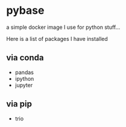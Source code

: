 # pybase
a simple docker image I use for python stuff...

Here is a list of packages I have installed

## via conda

* pandas
* ipython
* jupyter

## via pip
* trio
